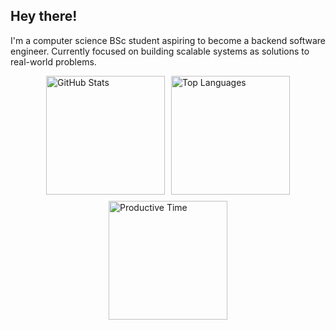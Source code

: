 ## Hey there!

I'm a computer science BSc student aspiring to become a backend software engineer. Currently focused on building scalable systems as solutions to real-world problems.

<div style="display: flex; flex-wrap: wrap; justify-content: center; gap: 10px;">
  <img src="http://github-profile-summary-cards.vercel.app/api/cards/stats?username=Ronnie-001&theme=nord_dark" alt="GitHub Stats" style="width: 190px; height: auto;" />
  <img src="http://github-profile-summary-cards.vercel.app/api/cards/repos-per-language?username=Ronnie-001&theme=nord_dark" alt="Top Languages" style="width: 190px; height: auto;" />
  <img src="http://github-profile-summary-cards.vercel.app/api/cards/productive-time?username=Ronnie-001&theme=nord_dark&utcOffset=8" alt="Productive Time" style="width: 190px; height: auto;" />
</div>
